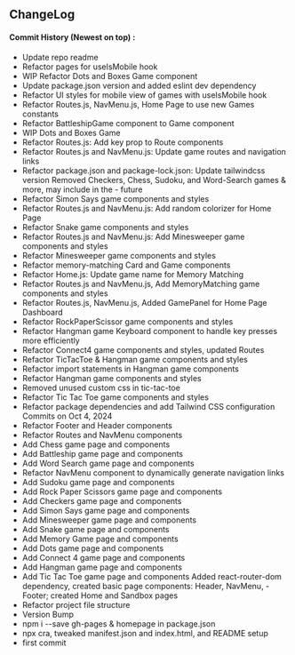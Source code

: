 ## ChangeLog

#### Commit History (Newest on top) :

- Update repo readme
- Refactor pages for useIsMobile hook
- WIP Refactor Dots and Boxes Game component
- Update package.json version and added eslint dev dependency
- Refactor UI styles for mobile view of games with useIsMobile hook
- Refactor Routes.js, NavMenu.js, Home Page to use new Games constants
- Refactor BattleshipGame component to Game component
- WIP Dots and Boxes Game
- Refactor Routes.js: Add key prop to Route components
- Refactor Routes.js and NavMenu.js: Update game routes and navigation links
- Refactor package.json and package-lock.json: Update tailwindcss version
  Removed Checkers, Chess, Sudoku, and Word-Search games & more, may include in the - future
- Refactor Simon Says game components and styles
- Refactor Routes.js and NavMenu.js: Add random colorizer for Home Page
- Refactor Snake game components and styles
- Refactor Routes.js and NavMenu.js: Add Minesweeper game components and styles
- Refactor Minesweeper game components and styles
- Refactor memory-matching Card and Game components
- Refactor Home.js: Update game name for Memory Matching
- Refactor Routes.js and NavMenu.js, Add MemoryMatching game components and styles
- Refactor Routes.js, NavMenu.js, Added GamePanel for Home Page Dashboard
- Refactor RockPaperScissor game components and styles
- Refactor Hangman game Keyboard component to handle key presses more efficiently
- Refactor Connect4 game components and styles, updated Routes
- Refactor TicTacToe & Hangman game components and styles
- Refactor import statements in Hangman game components
- Refactor Hangman game components and styles
- Removed unused custom css in tic-tac-toe
- Refactor Tic Tac Toe game components and styles
- Refactor package dependencies and add Tailwind CSS configuration
  Commits on Oct 4, 2024
- Refactor Footer and Header components
- Refactor Routes and NavMenu components
- Add Chess game page and components
- Add Battleship game page and components
- Add Word Search game page and components
- Refactor NavMenu component to dynamically generate navigation links
- Add Sudoku game page and components
- Add Rock Paper Scissors game page and components
- Add Checkers game page and components
- Add Simon Says game page and components
- Add Minesweeper game page and components
- Add Snake game page and components
- Add Memory Game page and components
- Add Dots game page and components
- Add Connect 4 game page and components
- Add Hangman game page and components
- Add Tic Tac Toe game page and components
  Added react-router-dom dependency, created basic page components: Header, NavMenu, - Footer; created Home and Sandbox pages
- Refactor project file structure
- Version Bump
- npm i --save gh-pages & homepage in package.json
- npx cra, tweaked manifest.json and index.html, and README setup
- first commit
